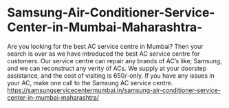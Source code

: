 # Samsung-Air-Conditioner-Service-Center-in-Mumbai-Maharashtra-
Are you looking for the best AC service centre in Mumbai? Then your search is over as we have introduced the best AC service centre for customers. Our service centre can repair any brands of AC’s like; Samsung, and we can reconstruct any verity of ACs.  We supply at your doorstep assistance, and the cost of visiting is 650/-only. If you have any issues in your AC, make one call to the Samsung AC service centre.  https://samsungservicecentermumbai.in/samsung-air-conditioner-service-center-in-mumbai-maharashtra/
